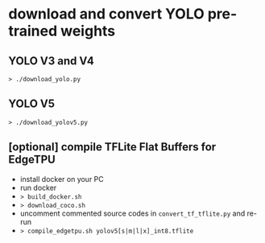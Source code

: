 # download and convert YOLO pre-trained weights

## YOLO V3 and V4

`> ./download_yolo.py`

## YOLO V5

`> ./download_yolov5.py`

## [optional] compile TFLite Flat Buffers for EdgeTPU

- install docker on your PC
- run docker
- `> build_docker.sh`
- `> download_coco.sh`
- uncomment commented source codes in `convert_tf_tflite.py` and re-run
- `> compile_edgetpu.sh yolov5[s|m|l|x]_int8.tflite`

